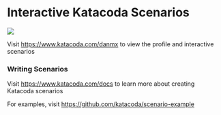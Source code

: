 # Interactive Katacoda Scenarios

[![](http://shields.katacoda.com/katacoda/danmx/count.svg)](https://www.katacoda.com/danmx "Get your profile on Katacoda.com")

Visit https://www.katacoda.com/danmx to view the profile and interactive scenarios

### Writing Scenarios
Visit https://www.katacoda.com/docs to learn more about creating Katacoda scenarios

For examples, visit https://github.com/katacoda/scenario-example
